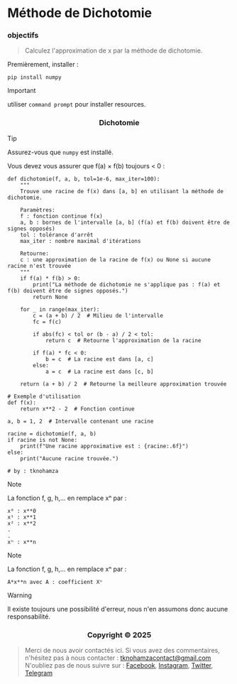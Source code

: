 # Méthode de Dichotomie


### <a name="objectifs"></a> objectifs


> Calculez l'approximation de x par la méthode de dichotomie.


Premièrement, installer :


```shell
pip install numpy
```

> [!IMPORTANT]
> utiliser `command prompt` pour installer resources.


</p>
<h3 align="center">Dichotomie</h3>
<p align="center">
</p>

> [!TIP]
> Assurez-vous que `numpy` est installé.

Vous devez vous assurer que f(a) × f(b) toujours < 0 :

```shell
def dichotomie(f, a, b, tol=1e-6, max_iter=100):
    """
    Trouve une racine de f(x) dans [a, b] en utilisant la méthode de dichotomie.
    
    Paramètres:
    f : fonction continue f(x)
    a, b : bornes de l'intervalle [a, b] (f(a) et f(b) doivent être de signes opposés)
    tol : tolérance d'arrêt
    max_iter : nombre maximal d'itérations
    
    Retourne:
    c : une approximation de la racine de f(x) ou None si aucune racine n'est trouvée
    """
    if f(a) * f(b) > 0:
        print("La méthode de dichotomie ne s'applique pas : f(a) et f(b) doivent être de signes opposés.")
        return None
    
    for _ in range(max_iter):
        c = (a + b) / 2  # Milieu de l'intervalle
        fc = f(c)
        
        if abs(fc) < tol or (b - a) / 2 < tol:
            return c  # Retourne l'approximation de la racine
        
        if f(a) * fc < 0:
            b = c  # La racine est dans [a, c]
        else:
            a = c  # La racine est dans [c, b]
    
    return (a + b) / 2  # Retourne la meilleure approximation trouvée

# Exemple d'utilisation
def f(x):
    return x**2 - 2  # Fonction continue

a, b = 1, 2  # Intervalle contenant une racine

racine = dichotomie(f, a, b)
if racine is not None:
    print(f"Une racine approximative est : {racine:.6f}")
else:
    print("Aucune racine trouvée.")

# by : tknohamza
```

> [!NOTE]
> La fonction f, g, h,... en remplace xⁿ par :
```
x⁰ : x**0
x¹ : x**1
x² : x**2
.
.
xⁿ : x**n
```

> [!NOTE]
La fonction f, g, h,... en remplace xⁿ par :
```
A*x**n avec A : coefficient Xⁿ
```

> [!WARNING]
> Il existe toujours une possibilité d'erreur, nous n'en assumons donc aucune responsabilité.

</p>
<h3 align="center">Copyright © 2025</h3>
<p align="center">
</p>

> Merci de nous avoir contactés ici. Si vous avez des commentaires, n'hésitez pas à nous contacter :
tknohamzacontact@gmail.com
N'oubliez pas de nous suivre sur :
<a href="https://facebook.com/tknohamza">Facebook</a>, <a href="https://instagram.com/r/tknohamza">Instagram</a>, <a href="https://twitter.com/tknohamza">Twitter</a>, <a href="https://t.me/tknohamzachannel">Telegram</a>
